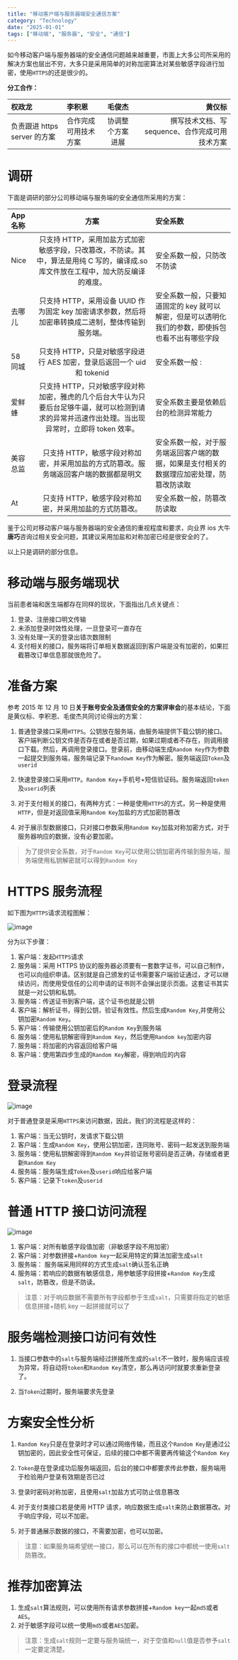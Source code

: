 ```yaml
---
title: "移动客户端与服务器端安全通信方案"
category: "Technology"
date: "2025-01-01"
tags: ["移动端", "服务器", "安全", "通信"]
---
```


如今移动客户端与服务器端的安全通信问题越来越重要，市面上大多公司所采用的解决方案也层出不穷，大多只是采用简单的对称加密算法对某些敏感字段进行加密，使用`HTTPS`的还是很少的。

<!--summary-->

**分工合作：**

| 权政龙                       | 李积恩               |      毛俊杰      |                                          黄仪标 |
| :--------------------------- | :------------------- | :--------------: | ----------------------------------------------: |
| 负责跟进 https server 的方案 | 合作完成可用技术方案 | 协调整个方案进展 | 撰写技术文档、写 sequence、合作完成可用技术方案 |

<!--summary-->

# 调研

下面是调研的部分公司移动端与服务端的安全通信所采用的方案：

| App 名称 |                                                                        方案                                                                        | 安全系数                                                                                          |
| :------- | :------------------------------------------------------------------------------------------------------------------------------------------------: | :------------------------------------------------------------------------------------------------ |
| Nice     |         只支持 HTTP，采用加盐方式加密敏感字段，只改篡改，不防读。其中，算法是用纯 C 写的，编译成.so 库文件放在工程中，加大防反编译的难度。         | 安全系数一般，只防改不防读                                                                        |
| 去哪儿   |                         只支持 HTTP，采用设备 UUID 作为固定 key 加密请求参数，然后将加密串转换成二进制，整体传输到服务端。                         | 安全系数一般，只要知道固定的 key 就可以解密，但是可以透明化我们的参数，即使拆包也看不出有哪些字段 |
| 58 同城  |                                      只支持 HTTP，只是对敏感字段进行 AES 加密，登录后返回一个 uid 和 tokenid                                       | 安全系数一般 :                                                                                    |
| 爱鲜蜂   | 只支持 HTTP，只对敏感字段对称加密，雅虎的几个后台大牛认为只要后台足够牛逼，就可以检测到请求的异常并迅速作出处理。当出现异常时，立即将 token 效率。 | 安全系数主要是依赖后台的检测异常能力                                                              |
| 美容总监 |                               只支持 HTTP，敏感字段对称加密，并采用加盐的方式防篡改。服务端返回客户端的数据都是明文                                | 安全系数一般，对于服务端返回客户端的数据，如果是支付相关的数据理应加密处理，防篡改防读取          |
| At       |                                              只支持 HTTP，敏感字段对称加密，并采用加盐的方式防篡改。                                               | 安全系数一般，防篡改防读取                                                                        |

鉴于公司对移动客户端与服务器端的安全通信的重视程度和要求，向业界 ios 大牛**唐巧**咨询过相关安全问题，其建议采用加盐和对称加密已经是很安全的了。

以上只是调研的部分信息。

# 移动端与服务端现状

当前患者端和医生端都存在同样的现状，下面指出几点关键点：

1. 登录、注册接口明文传输
2. 未添加登录时效性处理，一旦登录可一直存在
3. 没有处理一天的登录出错次数限制
4. 支付相关的接口，服务端将订单相关数据返回到客户端是没有加密的，如果拦截篡改订单信息那就很危险了。

# 准备方案

参考 2015 年 12 月 10 日**关于账号安全及通信安全的方案评审会**的基本结论，下面是黄仪标、李积恩、毛俊杰共同讨论得出的方案：

1. 普通登录接口采用`HTTPS`。公钥放在服务端，由服务端提供下载公钥的接口。客户端判断公钥文件是否存在或者是否过期，如果过期或者不存在，则调用接口下载。然后，再调用登录接口。登录前，由移动端生成`Random Key`作为参数一起提交到服务端，服务端记录下`Randowm Key`作为解密。服务端返回`Token`及`userid`

2. 快速登录接口采用`HTTP`。`Random Key`+手机号+短信验证码。服务端返回`token`及`userid`列表

3. 对于支付相关的接口，有两种方式：一种是使用`HTTPS`的方式，另一种是使用`HTTP`，但是对返回值采用`Random Key`加盐的方式加密防篡改

4. 对于展示型数据接口，只对接口参数采用`Random Key`加盐对称加密方式，对于服务器响应的数据，没有必要加密。

> 为了提供安全系数，对于`Random Key`可以使用公钥加密再传输到服务端，服务端使用私钥解密就可以得到`Random Key`

# HTTPS 服务流程

如下图为`HTTPS`请求流程图解：

![image](http://www.henishuo.com/wp-content/uploads/2015/12/https.png)

分为以下步骤：

1. 客户端：发起`HTTPS`请求
2. 服务端：采用 HTTPS 协议的服务器必须要有一套数字证书，可以自己制作，也可以向组织申请。区别就是自己颁发的证书需要客户端验证通过，才可以继续访问，而使用受信任的公司申请的证书则不会弹出提示页面。这套证书其实就是一对公钥和私钥。
3. 服务端：传送证书到客户端，这个证书也就是公钥
4. 客户端：解析证书，得到公钥，验证有效性。然后生成`Random Key`,并使用公钥加密`Random Key`。
5. 客户端：传输使用公钥加密后的`Random Key`到服务端
6. 服务端：使用私钥解密得到`Random Key`，然后使用`Random key`加密内容
7. 服务端：将加密的内容返回给客户端
8. 客户端：使用第四步生成的`Random Key`解密，得到响应的内容

# 登录流程

![image](http://www.henishuo.com/wp-content/uploads/2015/12/屏幕快照-2015-12-13-下午3.40.01.png)

对于普通登录是采用`HTTPS`来访问数据，因此，我们的流程是这样的：

1. 客户端：当无公钥时，发请求下载公钥
2. 客户端：生成`Random Key`，使用公钥加密，连同账号、密码一起发送到服务端
3. 服务端：使用私钥解密得到`Random Key`并验证账号密码是否正确，存储或者更新`Random Key`
4. 服务端：服务端生成`Token`及`userid`响应给客户端
5. 客户端：记录下`token`及`userid`

# 普通 HTTP 接口访问流程

![image](http://www.henishuo.com/wp-content/uploads/2015/12/屏幕快照-2015-12-13-下午6.13.48.png)

1. 客户端：对所有敏感字段值加密（非敏感字段不用加密）
2. 客户端：对参数拼接+`Random key`一起采用特定的算法加密生成`salt`
3. 服务端： 服务端采用同样的方式生成`salt`确认签名正确
4. 服务端：若响应的数据有敏感信息，用参敏感字段拼接+`Random Key`生成`salt`，防篡改，但是不防读。

> 注意：对于响应数据不需要所有字段都参于生成`salt`，只需要将指定的敏感信息拼接+随机 key 一起拼接就可以了

# 服务端检测接口访问有效性

1. 当接口参数中的`salt`与服务端经过拼接所生成的`salt`不一致时，服务端应该视为异常，将自动将`token`和`Random Key`清空，那么再访问时就要求重新登录了。

2. 当`Token`过期时，服务端要求先登录

# 方案安全性分析

1. `Random Key`只是在登录时才可以通过网络传输，而且这个`Random Key`是通过公钥加密的，因此安全性可保证，后续的接口中都不需要再传输这个`Random Key`

2. `Token`是在登录成功后服务端返回，后台的接口中都要求传此参数，服务端用于检验用户登录有效期是否已过

3. 登录时密码对称加密，且使用`salt`加盐方式可防止信息篡改

4. 对于支付类接口若是使用 HTTP 请求，响应数据生成`salt`来防止数据篡改。对于响应字段，可以不加密。

5. 对于普通展示数据的接口，不需要加密，也可以加密。

> 注意：如果服务端希望统一接口，那么可以在所有的接口中都统一使用`salt`防篡改。

# 推荐加密算法

1. 生成`salt`算法规则，可以使用所有请求参数拼接+`Random key`一起`md5`或者`AES`。
2. 对于敏感字段可以统一使用`md5`或者`AES`加密。

> 注意：生成`salt`规则一定要与服务端统一，对于空值和`null`值是否参予`salt`一定要定清楚。
